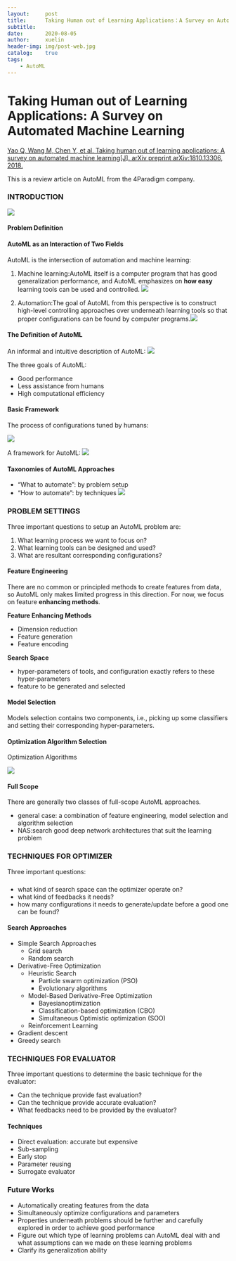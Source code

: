 ```yaml
---
layout:		post
title:      Taking Human out of Learning Applications：A Survey on Automated Machine Learning阅读笔记
subtitle:	
date:       2020-08-05
author:     xuelin
header-img: img/post-web.jpg
catalog:    true
tags:
    - AutoML
---
```


# Taking Human out of Learning Applications: A Survey on Automated Machine Learning

[Yao Q, Wang M, Chen Y, et al. Taking human out of learning applications: A survey on automated machine learning[J]. arXiv preprint arXiv:1810.13306, 2018.](https://arxiv.org/abs/1810.13306)

This is a review article on AutoML from the 4Paradigm company.

### INTRODUCTION

![](/assets/15965943286913.jpg)

#### Problem Definition

#### AutoML as an Interaction of Two Fields

AutoML is the intersection of automation and machine learning:

1. Machine learning:AutoML itself is a computer program that has good generalization performance, and AutoML emphasizes on **how easy** learning tools can be used and controlled. ![](/assets/15965947032718.jpg)

2. Automation:The goal of AutoML from this perspective is to construct high-level controlling approaches over underneath learning tools so that proper configurations can be found by computer programs.![](/assets/15965952408746.jpg)

#### The Definition of AutoML

An informal and intuitive description of AutoML:
![](/assets/15965953288592.jpg)

The three goals of AutoML:

* Good performance
* Less assistance from humans
* High computational efficiency

#### Basic Framework

The process of configurations tuned by humans:

![](/assets/15965956481320.jpg)

A framework for AutoML:
![](/assets/15965957469462.jpg)

#### Taxonomies of AutoML Approaches

* “What to automate”: by problem setup
* “How to automate”: by techniques
![](/assets/15965958989920.jpg)

### PROBLEM SETTINGS

Three important questions to setup an AutoML problem are:

1. What learning process we want to focus on?
2. What learning tools can be designed and used?
3. What are resultant corresponding configurations?

#### Feature Engineering

There are no common or principled methods to create features from data, so AutoML only makes limited progress in this direction. For now, we focus on feature **enhancing methods**.

**Feature Enhancing Methods**

* Dimension reduction
* Feature generation
* Feature encoding

**Search Space**
* hyper-parameters of tools, and configuration exactly refers to these hyper-parameters
* feature to be generated and selected

#### Model Selection

Models selection contains two components, i.e., picking up some classifiers and setting their corresponding hyper-parameters. 

#### Optimization Algorithm Selection

Optimization Algorithms

![](/assets/15965967810366.jpg)

#### Full Scope

There are generally two classes of full-scope AutoML approaches.

* general case: a combination of feature engineering, model selection and algorithm selection
* NAS:search good deep network architectures that suit the learning problem

### TECHNIQUES FOR OPTIMIZER

Three important questions:
### 
* what kind of search space can the optimizer operate on?
* what kind of feedbacks it needs?
* how many configurations it needs to generate/update before a good one can be found?

#### Search Approaches

* Simple Search Approaches
   * Grid search
   * Random search
* Derivative-Free Optimization
   * Heuristic Search
      * Particle swarm optimization (PSO)
      * Evolutionary algorithms
    * Model-Based Derivative-Free Optimization
      * Bayesianoptimization
      * Classification-based optimization (CBO)
      * Simultaneous Optimistic optimization (SOO)
    * Reinforcement Learning
*  Gradient descent
*  Greedy search

### TECHNIQUES FOR EVALUATOR

Three important questions to determine the basic technique for the evaluator:

* Can the technique provide fast evaluation?
* Can the technique provide accurate evaluation?
* What feedbacks need to be provided by the evaluator?

#### Techniques

* Direct evaluation: accurate but expensive
* Sub-sampling
* Early stop
* Parameter reusing
* Surrogate evaluator

### Future Works

* Automatically creating features from the data
* Simultaneously optimize configurations and parameters
* Properties underneath problems should be further and carefully explored in order to achieve good performance
* Figure out which type of learning problems can AutoML deal with and what assumptions can we made on these learning problems
* Clarify its generalization ability